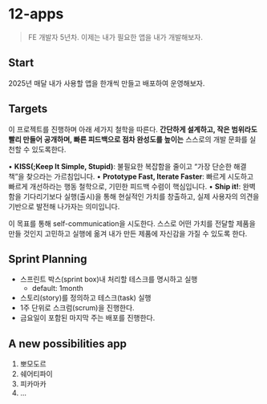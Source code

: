 # 12-apps


> FE 개발자 5년차. 이제는 내가 필요한 앱을 내가 개발해보자.

## Start
2025년 매달 내가 사용할 앱을 한개씩 만들고 배포하여 운영해보자.

## Targets
이 프로젝트를 진행하며 아래 세가지 철학을 따른다. **간단하게 설계하고, 작은 범위라도 빨리 만들어 공개하며, 빠른 피드백으로 점차 완성도를 높이는** 스스로의 개발 문화를 실천할 수 있도록한다.

• **KISS(;Keep It Simple, Stupid)**: 불필요한 복잡함을 줄이고 “가장 단순한 해결책”을 찾으라는 가르침입니다.
• **Prototype Fast, Iterate Faster**: 빠르게 시도하고 빠르게 개선하라는 행동 철학으로, 기민한 피드백 수렴이 핵심입니다.
• **Ship it!**: 완벽함을 기다리기보다 실행(출시)을 통해 현실적인 가치를 창출하고, 실제 사용자의 의견을 기반으로 발전해 나가자는 의미입니다.

이 목표를 통해 self-communication을 시도한다. 스스로 어떤 가치를 전달할 제품을 만들 것인지 고민하고 실행에 옮겨 내가 만든 제품에 자신감을 가질 수 있도록 한다.

## Sprint Planning
- 스프린트 박스(sprint box)내 처리할 테스크를 명시하고 실행
	- default: 1month
- 스토리(story)를 정의하고 테스크(task) 실행
- 1주 단위로 스크럼(scrum)을 진행한다.
- 금요일이 포함된 마지막 주는 배포를 진행한다.

## **A new possibilities app**
1. 뽀모도르
2. 쉐어티파이
3. 피카마카
4. ...
